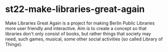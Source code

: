 # st22-make-libraries-great-again
Make Libraries Great Again is a project for making Berlin Public Libraries more user friendly and interactive. Aim is to create a concept so that libraries don't only consist of books, but rather things that society may need, such games, musical, some other social activities (so called Library of Things).

